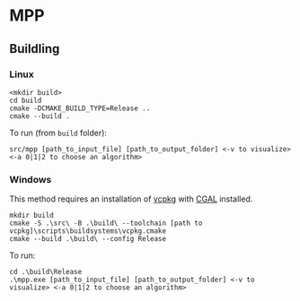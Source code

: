 # MPP

## Buildling

### Linux
```
<mkdir build>
cd build
cmake -DCMAKE_BUILD_TYPE=Release ..
cmake --build .
```

To run (from `build` folder):
```
src/mpp [path_to_input_file] [path_to_output_folder] <-v to visualize> <-a 0|1|2 to choose an algorithm>
```

### Windows

This method requires an installation of [vcpkg](https://github.com/microsoft/vcpkg#quick-start-windows) with [CGAL](https://doc.cgal.org/latest/Manual/windows.html) installed.
```
mkdir build
cmake -S .\src\ -B .\build\ --toolchain [path to vcpkg]\scripts\buildsystems\vcpkg.cmake
cmake --build .\build\ --config Release
```

To run:
```
cd .\build\Release
.\mpp.exe [path_to_input_file] [path_to_output_folder] <-v to visualize> <-a 0|1|2 to choose an algorithm>
```